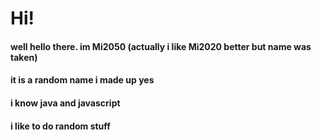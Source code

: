 # Hi!

#### well hello there. im Mi2050 (actually i like Mi2020 better but name was taken)

#### it **is** a random name i made up yes

#### i know java and javascript

#### i like to do random stuff
